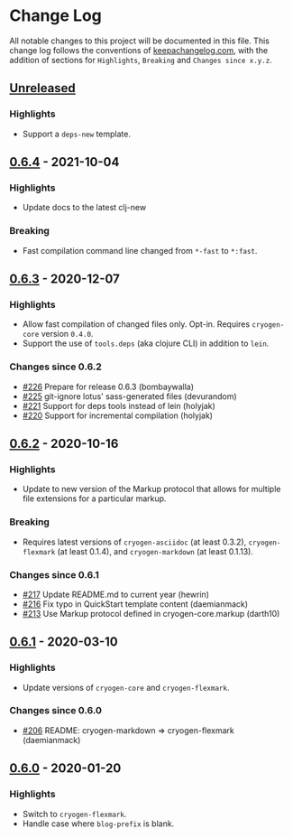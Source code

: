 # Change Log

All notable changes to this project will be documented in this
file. This change log follows the conventions of
[keepachangelog.com](http://keepachangelog.com/), with the addition of
sections for `Highlights`, `Breaking` and `Changes since x.y.z`.

## [Unreleased]

### Highlights
- Support a `deps-new` template.

## [0.6.4] - 2021-10-04

### Highlights
- Update docs to the latest clj-new
### Breaking
- Fast compilation command line changed from `*-fast` to `*:fast`.

## [0.6.3] - 2020-12-07

### Highlights
- Allow fast compilation of changed files only. Opt-in. Requires
  `cryogen-core` version `0.4.0`.
- Support the use of `tools.deps` (aka clojure CLI) in addition to `lein`.

### Changes since 0.6.2
- [#226](https://github.com/cryogen-project/cryogen/pull/226) Prepare for release 0.6.3 (bombaywalla)
- [#225](https://github.com/cryogen-project/cryogen/pull/225) git-ignore lotus' sass-generated files (devurandom)
- [#221](https://github.com/cryogen-project/cryogen/pull/221) Support for deps tools instead of lein (holyjak)
- [#220](https://github.com/cryogen-project/cryogen/pull/220) Support for incremental compilation (holyjak)

## [0.6.2] - 2020-10-16

### Highlights
- Update to new version of the Markup protocol that allows for
  multiple file extensions for a particular markup.

### Breaking
- Requires latest versions of `cryogen-asciidoc` (at least 0.3.2),
  `cryogen-flexmark` (at least 0.1.4), and `cryogen-markdown` (at
  least 0.1.13).

### Changes since 0.6.1
- [#217](https://github.com/cryogen-project/cryogen/pull/217) Update README.md to current year (hewrin)
- [#216](https://github.com/cryogen-project/cryogen/pull/216) Fix typo in QuickStart template content (daemianmack)
- [#213](https://github.com/cryogen-project/cryogen/pull/213) Use Markup protocol defined in cryogen-core.markup (darth10)

## [0.6.1] - 2020-03-10

### Highlights
- Update versions of `cryogen-core` and `cryogen-flexmark`.

### Changes since 0.6.0
- [#206](https://github.com/cryogen-project/cryogen/pull/206) README: cryogen-markdown => cryogen-flexmark (daemianmack)

## [0.6.0] - 2020-01-20

### Highlights
- Switch to `cryogen-flexmark`.
- Handle case where `blog-prefix` is blank.

[Unreleased]: https://github.com/cryogen-project/cryogen/compare/0.6.4...HEAD

[0.6.4]: https://github.com/cryogen-project/cryogen/compare/0.6.3...0.6.4
[0.6.3]: https://github.com/cryogen-project/cryogen/compare/0.6.2...0.6.3
[0.6.2]: https://github.com/cryogen-project/cryogen/compare/0.6.1...0.6.2
[0.6.1]: https://github.com/cryogen-project/cryogen/compare/0.6.0...0.6.1
[0.6.0]: https://github.com/cryogen-project/cryogen/compare/0.1.0...0.6.0
